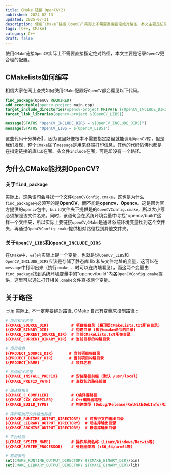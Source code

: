 ```yaml
---
title: CMake 链接 OpenCV(2)
published: 2024-02-13
updated: 2025-07-31
description: 使用`CMake`链接`OpenCV`实际上不需要直接指定绝对路径，本文主要是记录`OpenCV`更合理的配置
tags: [C++, CMake]
category: C++
draft: false
---
```


使用`CMake`链接`OpenCV`实际上不需要直接指定绝对路径，本文主要是记录`OpenCV`更合理的配置。

<!--more-->

## CMakelists如何编写

相信大家在网上查找如何使用`CMake`配置好`OpenCV`都会看见以下代码。

```cmake
find_package(OpenCV REQUIRED)
add_executable(opencv-project main.cpp)
target_include_directories(opencv-project PRIVATE ${OpenCV_INCLUDE_DIRS})
target_link_libraries(opencv-project ${OpenCV_LIBS})

message(STATUS "OpenCV_INCLUDE_DIRS = ${OpenCV_INCLUDE_DIRS}")
message(STATUS "OpenCV_LIBS = ${OpenCV_LIBS}")
```

这些代码十分神奇🤔，因为这里好像根本不需要指定路径就能调用`OpenCV`库，但是我们发现，整个`CMake`除了`message`是用来终端打印信息，其他的代码仿佛也都是在指定链接的库`lib`在哪、头文件`include`在哪，可是却没有一个路径。

## 为什么CMake能找到OpenCV?

### 关于`find_package`

实际上，这条语句会寻找一个文件`OpenCVConfig.cmake`，这也是为什么`find_package`内必须写的是**OpenCV**，而不能是**opencv、Opencv**。这是因为官方提供的`opencv`包中，`build`文件夹下提供是的`OpenCVConfig.cmake`，所以大小写必须按照该文件名来。同时，该语句会在系统环境变量中寻找"opencv/build"这样一个文件夹，所以实际上要链接`openCV`,`CMake`是通过系统环境变量找到这个文件夹，再通过`OpenCVConfig.cmake`提供相对路径找到其他文件夹。

### 关于`OpenCV_LIBS`和`OpenCV_INCLUDE_DIRS`

在`CMake`中，`&{}`内实际上是一个变量，也就是说`OpenCV_LIBS`和`OpenCV_INCLUDE_DIRS`应该是存储了静态库 lib 和头文件地址的变量，这可以在`message`中打印出来（执行`cmake ..`时可以在终端看见），而这两个变量由`find_package`找到系统环境变量中的"opencv/build"内各`OpenCVConfig.cmake`提供，这里可以通过打开相关`.cmake`文件查找两个变量。

## 关于路径

:::tip
实际上, 不一定非要绝对路径, CMake 自己有变量来控制路径
:::

```cmake
# 项目相关路径
${CMAKE_SOURCE_DIR}          # 项目根目录 (最顶层CMakeLists.txt所在目录)
${CMAKE_BINARY_DIR}          # 构建目录 (执行cmake命令的目录)
${CMAKE_CURRENT_SOURCE_DIR}  # 当前CMakeLists.txt所在目录
${CMAKE_CURRENT_BINARY_DIR}  # 当前目标的构建目录

# 项目信息
${PROJECT_SOURCE_DIR}       # 当前项目根目录
${PROJECT_BINARY_DIR}       # 当前项目构建目录
${PROJECT_NAME}              # 项目名称

# 系统相关路径
${CMAKE_INSTALL_PREFIX}      # 安装路径前缀 (默认 /usr/local)
${CMAKE_PREFIX_PATH}         # 查找包的路径前缀

# 编译器相关
${CMAKE_C_COMPILER}          # C编译器路径
${CMAKE_CXX_COMPILER}        # C++编译器路径
${CMAKE_BUILD_TYPE}          # 构建类型 (Debug/Release/RelWithDebInfo/MinSizeRel)

# 库和可执行文件输出路径
${CMAKE_RUNTIME_OUTPUT_DIRECTORY}  # 可执行文件输出目录
${CMAKE_LIBRARY_OUTPUT_DIRECTORY}  # 动态库输出目录
${CMAKE_ARCHIVE_OUTPUT_DIRECTORY}  # 静态库输出目录

# 平台检测
${CMAKE_SYSTEM_NAME}         # 操作系统名称 (Linux/Windows/Darwin等)
${CMAKE_SYSTEM_PROCESSOR}    # 处理器架构 (x86_64/arm64等)

# 常用示例
set(CMAKE_RUNTIME_OUTPUT_DIRECTORY ${CMAKE_BINARY_DIR}/bin)
set(CMAKE_LIBRARY_OUTPUT_DIRECTORY ${CMAKE_BINARY_DIR}/lib)
```
